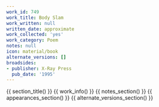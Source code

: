 ```yaml
---
work_id: 749
work_title: Body Slam
work_written: null
written_date: approximate
work_collected: 'yes'
work_category: Poem
notes: null
icon: material/book
alternate_versions: []
broadsides:
- publisher: X-Ray Press
  pub_date: '1995'
---
```


{{ section_title() }}
{{ work_info() }}
{{ notes_section() }}
{{ appearances_section() }}
{{ alternate_versions_section() }}